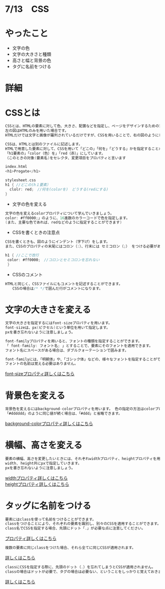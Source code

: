 # 7/13　CSS

# やったこと
- 文字の色
- 文字の大きさと種類
- 高さと幅と背景の色
- タグに名前をつける

# 詳細

# CSSとは
```go
CSSとは、HTMLの要素に対して色、大きさ、配置などを指定し、ページをデザインするための言語です。
左の図はHTMLのみを用いた場合です。
HTMLだけでは文字と画像が羅列されているだけですが、CSSを用いることで、右の図のようにレイアウトを整えることができます。
```

```go
CSSは、HTMLとは別のファイルに記述します。
HTMLで用意した要素に対して、CSSを用いて「どこの」「何を」「どうする」かを指定することができます。
「h1要素の」「color（色）を」「red（赤）」にしています。
（このときの対象(要素名)をセレクタ、変更項目をプロパティと言います
```

```go
index.html
<h1>Progate</h1>

stylesheet.css 
h1 { //どこの(h１要素）
  clolr: red;　//何を(colorを)　どうする(redにする)
}
```

- 文字の色を変える
```go
文字の色を変えるcolorプロパティについて学んでいきましょう。
color: #ff0000;」のように、16進数のカラーコードで色を指定します。
(また、主要な色であれば、redなどのように指定することができます)
```

- CSSを書くときの注意点
```go
CSSを書くときも、図のようにインデント（字下げ）をします。
また、CSSのプロパティの末尾にはコロン（:）、行末には セミコロン（;） をつける必要があるので注意しましょう。
```
```go
h1 { //ここで改行
 color: #ff0000;　//コロンとセミコロンを忘れない
 }
 ```
 
 - CSSのコメント
 ```go
 HTMLと同じく、CSSファイルにもコメントを記述することができます。
　　CSSの場合は/* */で囲んだ行がコメントになります。
 ```
 
 # 文字の大きさを変える
 ```go
 文字の大きさを指定するにはfont-sizeプロパティを用います。
font-sizeは、px(ピクセル)という単位を用いて指定します。
pxを書き忘れないように注意しましょう。
```

```go
font-familyプロパティを用いると、フォントの種類を指定することができます。
「 font-family: フォント名; 」とすることで、要素にそのフォントを適用できます。
フォント名にスペースがある場合は、ダブルクォーテーションで囲みます。
```
```go
font-familyには、「明朝体」や、「ゴシック体」などの、様々なフォントを指定することができます。
フォントの名前は覚える必要はありません。
```

<a href="https://developer.mozilla.org/ja/docs/Web/CSS/font-size">font-sizeプロパティ詳しくはこちら</a><br>


# 背景色を変える
```go
背景色を変えるにはbackground-colorプロパティを用います。 色の指定の方法はcolorプロパティと同様です。
「#dddddd」のように同じ値が続く場合は、「#ddd」と省略できます。
```
<a href="https://developer.mozilla.org/ja/docs/Web/CSS/background-color">background-colorプロパティ詳しくはこちら</a><br>

# 横幅、高さを変える
```go
要素の横幅、高さを変更したいときには、それぞれwidthプロパティ、heightプロパティを用います。
width, height共にpxで指定していきます。
pxを書き忘れないように注意しましょう。
```
<a href="https://developer.mozilla.org/ja/docs/Web/CSS/width">widthプロパティ詳しくはこちら</a><br>
<a href="https://developer.mozilla.org/ja/docs/Web/CSS/height">heightプロパティ詳しくはこちら</a><br>

# タッグに名前をつける
```go
要素にはclassを使って名前をつけることができます。
classをつけることにより、それぞれの要素を識別し、別々のCSSを適用することができます。
class名でCSSを指定する場合、先頭にドット「.」が必要な点に注意してください。
```
<a href="https://prog-8.com/html/study/1/9#/26">プロパティ詳しくはこちら</a><br>

```go
複数の要素に同じclassをつけた場合、それら全てに同じCSSが適用されます。
```
<a href="https://prog-8.com/html/study/1/9#/27">詳しくはこちら</a><br>

```go
classにCSSを指定する際に、先頭のドット（.）を忘れてしまうとCSSが適用されません。
classの場合はドットが必要で、タグの場合は必要ない、ということをしっかりと覚えておきましょう。
```

<a href="https://prog-8.com/html/study/1/9#/28">詳しくはこちら</a><br>
